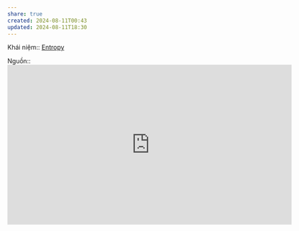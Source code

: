 ```yaml
---
share: true
created: 2024-08-11T00:43
updated: 2024-08-11T18:30
---
```

Khái niệm:: [Entropy](../../%CE%9E%20Kh%C3%A1i%20ni%E1%BB%87m/V%E1%BA%ADt%20l%C3%BD/Entropy.md)

Nguồn:: <iframe id="ytplayer" type="text/html" width="640" height="360" src="https://www.youtube.com/embed/watch?v=XElfPKCG69o" frameborder="0"></iframe>